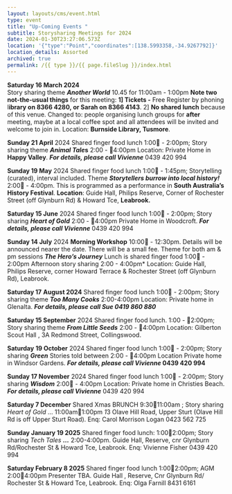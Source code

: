 ```yaml
---
layout: layouts/cms/event.html
type: event
title: "Up-Coming Events "
subtitle: Storysharing Meetings for 2024
date: 2024-01-30T23:27:06.573Z
location: '{"type":"Point","coordinates":[138.5993358,-34.9267792]}'
location_details: Assorted
archived: true
permalink: /{{ type }}/{{ page.fileSlug }}/index.html
---
```

**Saturday 16 March 2024**\
Story sharing theme ***Another World*** 10.45 for 11:00am - 1:00pm 
**Note two not-the-usual things** for this meeting: 
**1] Tickets -** Free  Register by phoning l**ibrary on 8366 4280, or Sarah on 8366 4143**. 
2] **No shared lunch** because of this venue. Changed to: people organising lunch groups for **after** meeting, maybe at a local coffee spot and all attendees will be invited and welcome to join in. 
Location: **Burnside Library, Tusmore**.

**Sunday 21 April**  2024
Shared finger food lunch 1:00 - 2:00pm; Story sharing theme ***Animal Tale*s**  2:00 - 4:00pm
Location: Private Home in **Happy Valley**.  ***For details, please call Vivienne***  0439 420 994

**Sunday 19 May** 2024
Shared finger food lunch 1:00 - 1:45pm; Storytelling (curated), interval included. 
Theme ***Storytellers burrow into local history!***  2:00 - 4:00pm. 
This is programmed as a performance in **South Australia’s History Festival**. 
**Location**: Guide Hall, Philips Reserve, Corner of Rochester Street (off Glynburn Rd) & Howard Tce, **Leabrook.**

**Saturday 15 June** 2024
Shared finger food lunch 1:00 - 2:00pm;  Story sharing ***Heart of Gold***  2:00 - 4:00pm 
Private Home in  Woodcroft. ***For details, please call Vivienne***  0439 420 994

**Sunday 14 July** 2024
**Morning Workshop** 10:00 - 12:30pm. Details will be announced nearer the date. There will be a small fee. 
Theme for both am & pm sessions ***The Hero’s Journey***
Lunch is shared finger food  1:00 - 2:00pm
Afternoon story sharing  2:00 - 4:00pm*
Location: Guide Hall, Philips Reserve, corner Howard Terrace & Rochester Street (off Glynburn Rd), Leabrook.

**Saturday 17** **August 2024**
Shared finger food lunch 1:00 - 2:00pm; Story sharing theme ***Too Many Cooks***  2:00-4:00pm 
Location: Private home in Glenalta.
***For details, please call Sue 0419 860 880***

**Saturday 15 September** 2024
Shared finger food lunch. 1:00 - 2:00pm; Story sharing theme ***From Little Seeds*** 2:00 - 4:00pm
Location: Gilberton Scout Hall , 3A Redmond Street, Collingswood.

**Saturday** **19 October** 2024
Shared finger food lunch 1:00 - 2:00pm; Story sharing ***Green*** 
Stories told between  2:00 - 4:00pm 
Location Private home in  Windsor Gardens. ***For details, please call Vivienne*  0439 420 994**

**Sunday 17 November** 2024
Shared finger food lunch 1:00 - 2:00pm; Story sharing ***Wisdom*** 2:00 - 4:00pm 
Location: Private home in Christies Beach. ***For details, please call Vivienne***  0439 420 994

**Saturday 7 December** Shared Xmas BRUNCH 9:3011:00am ; Story sharing *Heart of Gold* … 11:00am1:00pm *1*3 Olave Hill Road, Upper Sturt (Olave Hill Rd is off Upper Sturt Road). Enq: Carol Morrison Logan 0423 562 725

[](<>)**Sunday January 19 2025** Shared finger food lunch: 1:002:00pm; Story sharing *Tech Tales **…*** 2:00-4:00pm. Guide Hall, Reserve, cnr Glynburn Rd/Rochester St & Howard Tce, Leabrook. Enq: Vivienne Fisher 0439 420 994

**Saturday February 8 2025** Shared finger food lunch 1:002:00pm; AGM 2:004:00pm Presenter TBA. Guide Hall , Reserve, Cnr Glynburn Rd/ Rochester St & Howard Tce, Leabrook. Enq: Olga Farnill 8431 6161